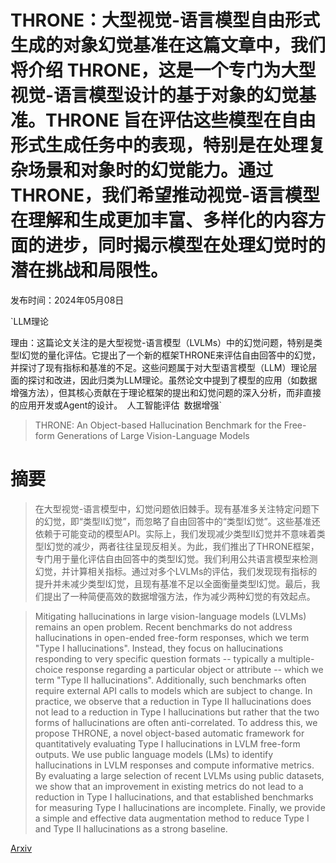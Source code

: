 # THRONE：大型视觉-语言模型自由形式生成的对象幻觉基准在这篇文章中，我们将介绍 THRONE，这是一个专门为大型视觉-语言模型设计的基于对象的幻觉基准。THRONE 旨在评估这些模型在自由形式生成任务中的表现，特别是在处理复杂场景和对象时的幻觉能力。通过 THRONE，我们希望推动视觉-语言模型在理解和生成更加丰富、多样化的内容方面的进步，同时揭示模型在处理幻觉时的潜在挑战和局限性。

发布时间：2024年05月08日

`LLM理论

理由：这篇论文关注的是大型视觉-语言模型（LVLMs）中的幻觉问题，特别是类型I幻觉的量化评估。它提出了一个新的框架THRONE来评估自由回答中的幻觉，并探讨了现有指标和基准的不足。这些问题属于对大型语言模型（LLM）理论层面的探讨和改进，因此归类为LLM理论。虽然论文中提到了模型的应用（如数据增强方法），但其核心贡献在于理论框架的提出和幻觉问题的深入分析，而非直接的应用开发或Agent的设计。` `人工智能评估` `数据增强`

> THRONE: An Object-based Hallucination Benchmark for the Free-form Generations of Large Vision-Language Models

# 摘要

> 在大型视觉-语言模型中，幻觉问题依旧棘手。现有基准多关注特定问题下的幻觉，即“类型II幻觉”，而忽略了自由回答中的“类型I幻觉”。这些基准还依赖于可能变动的模型API。实际上，我们发现减少类型II幻觉并不意味着类型I幻觉的减少，两者往往呈现反相关。为此，我们推出了THRONE框架，专门用于量化评估自由回答中的类型I幻觉。我们利用公共语言模型来检测幻觉，并计算相关指标。通过对多个LVLMs的评估，我们发现现有指标的提升并未减少类型I幻觉，且现有基准不足以全面衡量类型I幻觉。最后，我们提出了一种简便高效的数据增强方法，作为减少两种幻觉的有效起点。

> Mitigating hallucinations in large vision-language models (LVLMs) remains an open problem. Recent benchmarks do not address hallucinations in open-ended free-form responses, which we term "Type I hallucinations". Instead, they focus on hallucinations responding to very specific question formats -- typically a multiple-choice response regarding a particular object or attribute -- which we term "Type II hallucinations". Additionally, such benchmarks often require external API calls to models which are subject to change. In practice, we observe that a reduction in Type II hallucinations does not lead to a reduction in Type I hallucinations but rather that the two forms of hallucinations are often anti-correlated. To address this, we propose THRONE, a novel object-based automatic framework for quantitatively evaluating Type I hallucinations in LVLM free-form outputs. We use public language models (LMs) to identify hallucinations in LVLM responses and compute informative metrics. By evaluating a large selection of recent LVLMs using public datasets, we show that an improvement in existing metrics do not lead to a reduction in Type I hallucinations, and that established benchmarks for measuring Type I hallucinations are incomplete. Finally, we provide a simple and effective data augmentation method to reduce Type I and Type II hallucinations as a strong baseline.

[Arxiv](https://arxiv.org/abs/2405.05256)